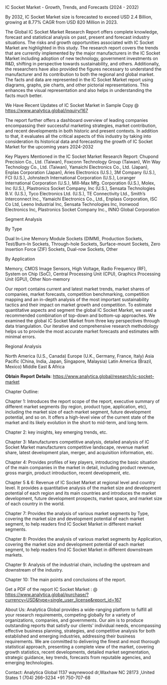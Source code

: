 IC Socket Market - Growth, Trends, and Forecasts (2024 - 2032)

By 2032, IC Socket Market size is forecasted to exceed USD 2.4 Billion, growing at 8.77% CAGR from USD 820 Million in 2023.

The Global IC Socket Market Research Report offers complete knowledge, forecast and statistical analysis on past, present and forecast industry situations. The risks and growth opportunities associated with IC Socket Market are highlighted in this study. The research report covers the trends that are currently implemented by the major manufacturers in the IC Socket Market including adoption of new technology, government investments on R&D, shifting in perspective towards sustainability, and others. Additionally, the researchers have also provided the figures necessary to understand the manufacturer and its contribution to both the regional and global market.
The facts and data are represented in the IC Socket Market report using diagrams, graphs, pie charts, and other pictorial representations. This enhances the visual representation and also helps in understanding the facts much better.

We Have Recent Updates of IC Socket Market in Sample Copy @ https://www.analytica.global/inquiry/167

The report further offers a dashboard overview of leading companies encompassing their successful marketing strategies, market contribution, and recent developments in both historic and present contexts. In addition to that, it evaluates all the critical aspects of this industry by taking into consideration its historical data and forecasting the growth of IC Socket Market for the upcoming years 2024-2032

Key Players Mentioned in the IC Socket Market Research Report:
Chupond Precision Co., Ltd. (Taiwan), Foxconn Technology Group (Taiwan), Win Way Technology Co., Ltd. (Taiwan), Yamaichi Electronics Co., Ltd. (Japan), Enplas Corporation (Japan), Aries Electronics (U.S.), 3M Company (U.S.), FCI (U.S.), Johnstech International Corporation (U.S.), Loranger International Corporation (U.S.), Mill-Max Mfg. Corporation (U.S.), Molex, Inc (U.S.), Plastronics Socket Company, Inc (U.S.), Sensata Technologies B.V. (U.S.), Tyco Electronics Ltd. (U.S.), TE Connectivity Ltd., Smith’s Interconnect Inc., Yamaichi Electronics Co., Ltd., Enplass Corporation, ISC Co Ltd, Leeno Industrial Inc, Sensata Technologies Inc, Ironwood Electronics Inc, Plastronics Socket Company Inc., INNO Global Corporation


Segment Analysis

By Type

Dual In-Line Memory Module Sockets (DIMM), Production Sockets, Test/Burn-In Sockets, Through-hole Sockets, Surface-mount Sockets, Zero Insertion Force (ZIF) Sockets, Dual-row Sockets, Other

By Application

Memory, CMOS Image Sensors, High Voltage, Radio Frequency (RF), System on Chip (SoC), Central Processing Unit (CPU), Graphics Processing Unit (GPU), Other Non-memory


Our report contains current and latest market trends, market shares of companies, market forecasts, competition benchmarking, competition mapping and an in-depth analysis of the most important sustainability tactics and their impact on market growth and competition. To estimate quantitative aspects and segment the global IC Socket Market, we used a recommended combination of top-down and bottom-up approaches. We examined the global IC Socket Market from three key perspectives through data triangulation. Our iterative and comprehensive research methodology helps us to provide the most accurate market forecasts and estimates with minimal errors.

Regional Analysis

North America (U.S., Canada)
Europe (U.K., Germany, France, Italy)
Asia Pacific (China, India, Japan, Singapore, Malaysia)
Latin America (Brazil, Mexico)
Middle East & Africa

𝐎𝐛𝐭𝐚𝐢𝐧 𝐑𝐞𝐩𝐨𝐫𝐭 𝐃𝐞𝐭𝐚𝐢𝐥𝐬: https://www.analytica.global/research/ic-socket-market 

Chapter Outline:

Chapter 1: Introduces the report scope of the report, executive summary of different market segments (by region, product type, application, etc), including the market size of each market segment, future development potential, and so on. It offers a high-level view of the current state of the market and its likely evolution in the short to mid-term, and long term.

Chapter 2: key insights, key emerging trends, etc.

Chapter 3: Manufacturers competitive analysis, detailed analysis of IC Socket Market manufacturers competitive landscape, revenue market share, latest development plan, merger, and acquisition information, etc.

Chapter 4: Provides profiles of key players, introducing the basic situation of the main companies in the market in detail, including product revenue, gross margin, product introduction, recent development, etc.

Chapter 5 & 6: Revenue of IC Socket Market at regional level and country level. It provides a quantitative analysis of the market size and development potential of each region and its main countries and introduces the market development, future development prospects, market space, and market size of each country in the world.

Chapter 7: Provides the analysis of various market segments by Type, covering the market size and development potential of each market segment, to help readers find IC Socket Market in different market segments.

Chapter 8: Provides the analysis of various market segments by Application, covering the market size and development potential of each market segment, to help readers find IC Socket Market in different downstream markets.

Chapter 9: Analysis of the industrial chain, including the upstream and downstream of the industry.

Chapter 10: The main points and conclusions of the report.

Get a PDF of the report IC Socket Market : @ https://www.analytica.global/purchase/?currency=USD&type=single_user_license&report_id=167


About Us:
Analytica Global provides a wide-ranging platform to fulfill all your research requirements, competing globally for a variety of organizations, companies, and governments. Our aim is to produce outstanding reports that satisfy our clients' individual needs, encompassing effective business planning, strategies, and competitive analysis for both established and emerging industries, addressing their business requirements. We are committed to delivering the finest and most thorough statistical approach, presenting a complete view of the market, covering growth statistics, recent developments, detailed market segmentation, strategic guidance, key trends, forecasts from reputable agencies, and emerging technologies.


Contact:
Analytica Global
1137 waynewood dr,Waxhaw NC 28173 ,United States
1 (704) 266–3234
+91 750-707-68
